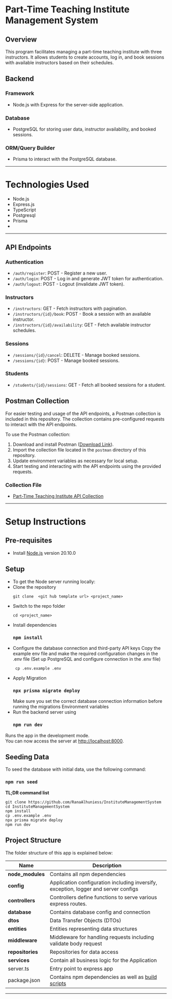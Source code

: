 # Part-Time Teaching Institute Management System

## Overview

This program facilitates managing a part-time teaching institute with three instructors. It allows students to create
accounts, log in, and book sessions with available instructors based on their schedules.

## Backend

### Framework

- Node.js with Express for the server-side application.

### Database

- PostgreSQL for storing user data, instructor availability, and booked sessions.

### ORM/Query Builder

- Prisma to interact with the PostgreSQL database.
-----------
# Technologies Used

- Node.js
- Express.js
- TypeScript
- Postgresql
- Prisma
- 
-----------
## API Endpoints
### Authentication
- `/auth/register`: POST - Register a new user.
- `/auth/login`: POST - Log in and generate JWT token for authentication.
- `/auth/logout`: POST - Logout (invalidate JWT token).
### Instructors
- `/instructors`: GET - Fetch instructors with pagination.
- `/instructors/{id}/book`: POST - Book a session with an available instructor.
- `/instructors/{id}/availability`: GET - Fetch available instructor schedules.

### Sessions
- `/sessions/{id}/cancel`: DELETE - Manage booked sessions.
- `/sessions/{id}`: POST - Manage booked sessions.

### Students
- `/students/{id}/sessions`: GET - Fetch all booked sessions for a student.

## Postman Collection
For easier testing and usage of the API endpoints, a Postman collection is included in this repository. The collection contains pre-configured requests to interact with the API endpoints.

To use the Postman collection:
1. Download and install Postman ([Download Link](https://www.postman.com/downloads/)).
2. Import the collection file located in the `postman` directory of this repository.
3. Update environment variables as necessary for local setup.
4. Start testing and interacting with the API endpoints using the provided requests.

### Collection File
- [Part-Time Teaching Institute API Collection](https://github.com/RanaAlhuniess/InstituteManagementSystem/blob/master/management-sys.postman_collection.json)


-----------
# Setup Instructions

## Pre-requisites

- Install [Node.js](https://nodejs.org/en/) version 20.10.0

## Setup

- To get the Node server running locally:
- Clone the repository
    ```
    git clone  <git hub template url> <project_name>
    ```
- Switch to the repo folder
    ```
   cd <project_name>
  ```
- Install dependencies
  ### `npm install`
- Configure the database connection and third-party API keys
  Copy the example env file and make the required configuration changes in the .env file
  (Set up PostgreSQL and configure connection in the .env file)
    ```
     cp .env.example .env
  ```
- Apply Migration
  ### `npx prisma migrate deploy`
  Make sure you set the correct database connection information before running the migrations Environment variables
- Run the backend server using
  ### `npm run dev`

Runs the app in the development mode.\
You can now access the server at  [http://localhost:8000](http://localhost:8000).

## Seeding Data
To seed the database with initial data, use the following command:

### `npm run seed`

**TL;DR command list**

```
git clone https://github.com/RanaAlhuniess/InstituteManagementSystem
cd InstituteManagementSystem
npm install
cp .env.example .env
npx prisma migrate deploy
npm run dev
```


## Project Structure

The folder structure of this app is explained below:

| Name             | Description                                                                                      |
|------------------|--------------------------------------------------------------------------------------------------|
| **node_modules** | Contains all  npm dependencies                                                                   |
| **config**       | Application configuration including inversify, exception, logger and server configs              
| **controllers**  | Controllers define functions to serve various express routes.                                    
| **database**     | Contains database config and connection                                                         |
| **dtos**         | Data Transfer Objects (DTOs)                                                                     
| **entities**     | Entities representing data structures                                                            
| **middleware**   | Middleware for handling requests including validate body request                                 |
| **repositories** | Repositories for data access                                                                     |
| **services**     | Contain all business logic for the Application                                                   |
| server.ts        | Entry point to express app                                                                       |
| package.json     | Contains npm dependencies as well as [build scripts](#what-if-a-library-isnt-on-definitelytyped) | tsconfig.json            | Config settings for compiling source code only written in TypeScript    

-----------